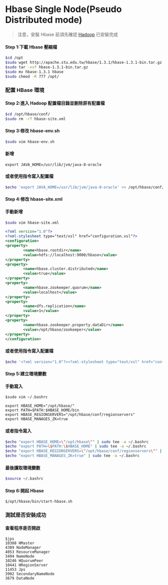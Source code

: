 # Hbase Single Node\(Pseudo Distributed mode\)

> 注意，安裝 Hbase 前須先確認 [Hadoop](https://max821214.gitbooks.io/teaching-guide/content/hadoop-single-node.html) 已安裝完成

#### Step 1:下載 Hbase 壓縮檔

```bash
$cd /opt
$sudo wget http://apache.stu.edu.tw/hbase/1.3.1/hbase-1.3.1-bin.tar.gz
$sudo tar -xvf hbase-1.3.1-bin.tar.gz
$sudo mv hbase-1.3.1 hbase
$sudo chmod -R 777 /opt/
```

### 配置 HBase 環境

#### Step 2:進入 Hadoop 配置檔目錄並刪除原有配置檔

```bash
$cd /opt/hbase/conf/
$sudo rm -rf hbase-site.xml
```

#### Step 3:修改 hbase-env.sh

```bash
$sudo vim hbase-env.sh
```

#### 新增

```
export JAVA_HOME=/usr/lib/jvm/java-8-oracle
```

#### 或者使用指令寫入配置檔

```bash
$echo 'export JAVA_HOME=/usr/lib/jvm/java-8-oracle' >> /opt/hbase/conf/hbase-env.sh
```

#### Step 4:修改 hbase-site.xml

#### 手動新增

```bash
$sudo vim hbase-site.xml
```

```xml
<?xml version="1.0"?>
<?xml-stylesheet type="text/xsl" href="configuration.xsl"?>
<configuration>
<property>
        <name>hbase.rootdir</name>
        <value>hdfs://localhost:9000/hbase</value>
</property>
<property>
        <name>hbase.cluster.distributed</name>
        <value>true</value>
</property>
<property>
        <name>hbase.zookeeper.quorum</name>
        <value>localhost</value>
</property>
<property>
        <name>dfs.replication</name>
        <value>1</value>
</property>
<property>
        <name>hbase.zookeeper.property.dataDir</name>
        <value>/opt/hbase/zookeeper</value>
</property>
</configuration>
```

#### 或者使用指令寫入配置檔

```bash
$echo '<?xml version="1.0"?><?xml-stylesheet type="text/xsl" href="configuration.xsl"?><configuration><property><name>hbase.rootdir</name><value>hdfs://localhost:9000/hbase</value></property><property><name>hbase.cluster.distributed</name><value>true</value></property><property><name>hbase.zookeeper.quorum</name><value>localhost</value></property><property><name>dfs.replication</name><value>1</value></property><property><name>hbase.zookeeper.property.dataDir</name><value>/opt/hbase/zookeeper</value></property></configuration>' >> /opt/hadoop/etc/hadoop/yarn-site.xml
```

#### Step 5:建立環境變數

#### 手動寫入

```
$sudo vim ~/.bashrc
```

```
export HBASE_HOME="/opt/hbase/"
export PATH=$PATH:$HBASE_HOME/bin
export HBASE_REGIONSERVERS="/opt/hbase/conf/regionservers"
export HBASE_MANAGES_ZK=true
```

#### 或者指令寫入

```bash
$echo "export HBASE_HOME=\"/opt/hbase\"" | sudo tee -a ~/.bashrc
$echo "export PATH=\$PATH:\$HBASE_HOME" | sudo tee -a ~/.bashrc
$echo "export HBASE_REGIONSERVERS=\"/opt/hbase/conf/regionservers\"" | sudo tee -a ~/.bashrc
$echo "export HBASE_MANAGES_ZK=true" | sudo tee -a ~/.bashrc
```

#### 最後讀取環境變數

```bash
$source ~/.bashrc
```

#### Step 6:開起 Hbase

```
$/opt/hbase/bin/start-hbase.sh
```

### 測試是否安裝成功

#### 查看程序是否開啟

```
$jps
10308 HMaster
4389 NodeManager
4053 ResourceManager
3494 NameNode
10246 HQuorumPeer
10441 HRegionServer
11453 Jps
3902 SecondaryNameNode
3679 DataNode
```



